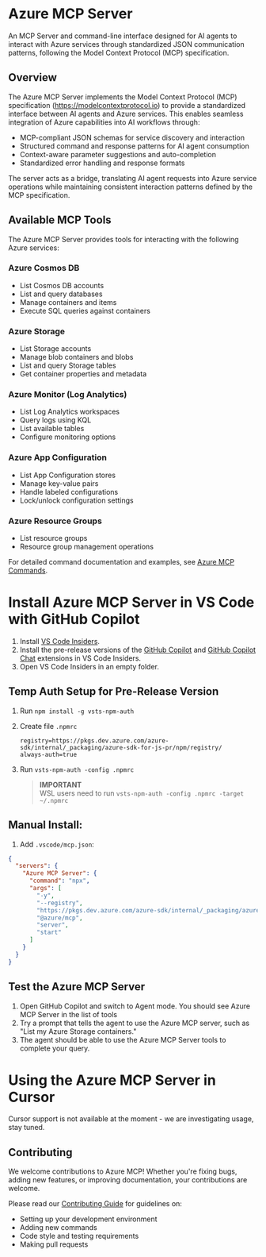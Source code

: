 # Azure MCP Server

An MCP Server and command-line interface designed for AI agents to interact with Azure services through standardized JSON communication patterns, following the Model Context Protocol (MCP) specification.

## Overview

The Azure MCP Server implements the Model Context Protocol (MCP) specification (https://modelcontextprotocol.io) to provide a standardized interface between AI agents and Azure services. This enables seamless integration of Azure capabilities into AI workflows through:

- MCP-compliant JSON schemas for service discovery and interaction
- Structured command and response patterns for AI agent consumption
- Context-aware parameter suggestions and auto-completion
- Standardized error handling and response formats

The server acts as a bridge, translating AI agent requests into Azure service operations while maintaining consistent interaction patterns defined by the MCP specification.

## Available MCP Tools

The Azure MCP Server provides tools for interacting with the following Azure services:

### Azure Cosmos DB

- List Cosmos DB accounts
- List and query databases
- Manage containers and items
- Execute SQL queries against containers

### Azure Storage

- List Storage accounts
- Manage blob containers and blobs
- List and query Storage tables
- Get container properties and metadata

### Azure Monitor (Log Analytics)

- List Log Analytics workspaces
- Query logs using KQL
- List available tables
- Configure monitoring options

### Azure App Configuration

- List App Configuration stores
- Manage key-value pairs
- Handle labeled configurations
- Lock/unlock configuration settings

### Azure Resource Groups

- List resource groups
- Resource group management operations

For detailed command documentation and examples, see [Azure MCP Commands](docs/azmcp-commands.md).

# Install Azure MCP Server in VS Code with GitHub Copilot

1. Install [VS Code Insiders](https://code.visualstudio.com/insiders/).
1. Install the pre-release versions of the [GitHub Copilot](https://marketplace.visualstudio.com/items?itemName=GitHub.copilot) and [GitHub Copilot Chat](https://marketplace.visualstudio.com/items?itemName=GitHub.copilot-chat) extensions in VS Code Insiders.
1. Open VS Code Insiders in an empty folder.

## Temp Auth Setup for Pre-Release Version

1. Run `npm install -g vsts-npm-auth`
1. Create file `.npmrc`

    ```npm
    registry=https://pkgs.dev.azure.com/azure-sdk/internal/_packaging/azure-sdk-for-js-pr/npm/registry/
    always-auth=true
    ```

1. Run `vsts-npm-auth -config .npmrc`

    > **IMPORTANT**  
    > WSL users need to run `vsts-npm-auth -config .npmrc -target ~/.npmrc`

## Manual Install:

1. Add `.vscode/mcp.json`:

```json
{
  "servers": {
    "Azure MCP Server": {
      "command": "npx",
      "args": [
        "-y",
        "--registry",
        "https://pkgs.dev.azure.com/azure-sdk/internal/_packaging/azure-sdk-for-js-pr/npm/registry/",
        "@azure/mcp",
        "server",
        "start"
      ]
    }
  }
}
```

## Test the Azure MCP Server

1. Open GitHub Copilot and switch to Agent mode. You should see Azure MCP Server in the list of tools
1. Try a prompt that tells the agent to use the Azure MCP server, such as "List my Azure Storage containers."
1. The agent should be able to use the Azure MCP Server tools to complete your query.

# Using the Azure MCP Server in Cursor

Cursor support is not available at the moment - we are investigating usage, stay tuned.

## Contributing

We welcome contributions to Azure MCP! Whether you're fixing bugs, adding new features, or improving documentation, your contributions are welcome.

Please read our [Contributing Guide](https://github.com/Azure/azure-mcp/blob/main/CONTRIBUTING.md) for guidelines on:

- Setting up your development environment
- Adding new commands
- Code style and testing requirements
- Making pull requests

